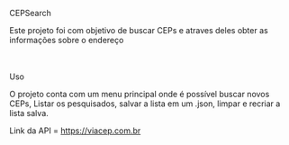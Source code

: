CEPSearch

Este projeto foi com objetivo de buscar CEPs e atraves deles obter as informações sobre o endereço
<br><br><br>

Uso

O projeto conta com um menu principal onde é possível buscar novos CEPs, Listar os pesquisados, salvar a lista em um .json, limpar e recriar a lista salva.


Link da API = https://viacep.com.br
